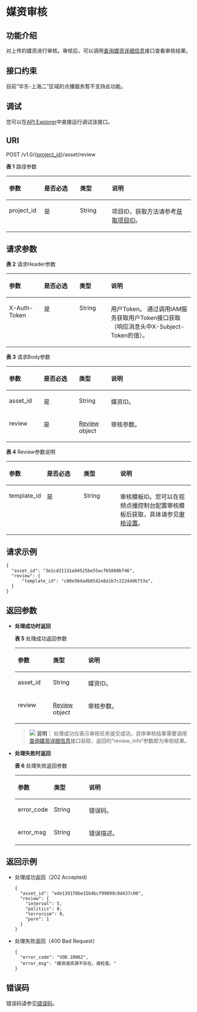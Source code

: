 # 媒资审核<a name="vod_04_0102"></a>

## 功能介绍<a name="zh-cn_topic_0128109935_zh-cn_topic_0127939728_section114814192538"></a>

对上传的媒资进行审核。审核后，可以调用[查询媒资详细信息](查询媒资详细信息.md)接口查看审核结果。

## 接口约束<a name="section13443144412237"></a>

目前“华东-上海二”区域的点播服务暂不支持此功能。

## 调试<a name="section11577112519210"></a>

您可以在[API Explorer](https://apiexplorer.developer.huaweicloud.com/apiexplorer/doc?product=VOD&api=assetReview)中直接运行调试该接口。

## URI<a name="zh-cn_topic_0128109935_zh-cn_topic_0127939728_section5241024145313"></a>

POST /v1.0/\{[project\_id](获取项目ID.md)\}/asset/review

**表 1**  路径参数

<a name="table6869913124919"></a>
<table><thead align="left"><tr id="vod_04_0196_row58691013184917"><th class="cellrowborder" valign="top" width="18.98%" id="mcps1.2.5.1.1"><p id="vod_04_0196_p18869171324920"><a name="vod_04_0196_p18869171324920"></a><a name="vod_04_0196_p18869171324920"></a>参数</p>
</th>
<th class="cellrowborder" valign="top" width="19.400000000000002%" id="mcps1.2.5.1.2"><p id="vod_04_0196_p16174217193312"><a name="vod_04_0196_p16174217193312"></a><a name="vod_04_0196_p16174217193312"></a>是否必选</p>
</th>
<th class="cellrowborder" valign="top" width="17.299999999999997%" id="mcps1.2.5.1.3"><p id="vod_04_0196_p1386920134497"><a name="vod_04_0196_p1386920134497"></a><a name="vod_04_0196_p1386920134497"></a>类型</p>
</th>
<th class="cellrowborder" valign="top" width="44.32%" id="mcps1.2.5.1.4"><p id="vod_04_0196_p1386931394910"><a name="vod_04_0196_p1386931394910"></a><a name="vod_04_0196_p1386931394910"></a>说明</p>
</th>
</tr>
</thead>
<tbody><tr id="vod_04_0196_row1586931374911"><td class="cellrowborder" valign="top" width="18.98%" headers="mcps1.2.5.1.1 "><p id="vod_04_0196_p14253192105011"><a name="vod_04_0196_p14253192105011"></a><a name="vod_04_0196_p14253192105011"></a>project_id</p>
</td>
<td class="cellrowborder" valign="top" width="19.400000000000002%" headers="mcps1.2.5.1.2 "><p id="vod_04_0196_p18172181763318"><a name="vod_04_0196_p18172181763318"></a><a name="vod_04_0196_p18172181763318"></a>是</p>
</td>
<td class="cellrowborder" valign="top" width="17.299999999999997%" headers="mcps1.2.5.1.3 "><p id="vod_04_0196_p62548235018"><a name="vod_04_0196_p62548235018"></a><a name="vod_04_0196_p62548235018"></a>String</p>
</td>
<td class="cellrowborder" valign="top" width="44.32%" headers="mcps1.2.5.1.4 "><p id="vod_04_0196_p0254323500"><a name="vod_04_0196_p0254323500"></a><a name="vod_04_0196_p0254323500"></a>项目ID，获取方法请参考<a href="https://support.huaweicloud.com/usermanual-vod/vod_01_0058.html" target="_blank" rel="noopener noreferrer">获取项目ID</a>。</p>
</td>
</tr>
</tbody>
</table>

## 请求参数<a name="zh-cn_topic_0128109935_zh-cn_topic_0127939728_section7297229175319"></a>

**表 2**  请求Header参数

<a name="HeaderParameter"></a>
<table><thead align="left"><tr id="vod_04_0196_row1359311223199"><th class="cellrowborder" valign="top" width="18.89%" id="mcps1.2.5.1.1"><p id="vod_04_0196_p959302213191"><a name="vod_04_0196_p959302213191"></a><a name="vod_04_0196_p959302213191"></a>参数</p>
</th>
<th class="cellrowborder" valign="top" width="19.23%" id="mcps1.2.5.1.2"><p id="vod_04_0196_p10968335203313"><a name="vod_04_0196_p10968335203313"></a><a name="vod_04_0196_p10968335203313"></a>是否必选</p>
</th>
<th class="cellrowborder" valign="top" width="17.04%" id="mcps1.2.5.1.3"><p id="vod_04_0196_p6594132291914"><a name="vod_04_0196_p6594132291914"></a><a name="vod_04_0196_p6594132291914"></a>类型</p>
</th>
<th class="cellrowborder" valign="top" width="44.84%" id="mcps1.2.5.1.4"><p id="vod_04_0196_p1659492213198"><a name="vod_04_0196_p1659492213198"></a><a name="vod_04_0196_p1659492213198"></a>说明</p>
</th>
</tr>
</thead>
<tbody><tr id="vod_04_0196_row5593132218192"><td class="cellrowborder" valign="top" width="18.89%" headers="mcps1.2.5.1.1 "><p id="vod_04_0196_p959417226199"><a name="vod_04_0196_p959417226199"></a><a name="vod_04_0196_p959417226199"></a>X-Auth-Token</p>
</td>
<td class="cellrowborder" valign="top" width="19.23%" headers="mcps1.2.5.1.2 "><p id="vod_04_0196_p189688351336"><a name="vod_04_0196_p189688351336"></a><a name="vod_04_0196_p189688351336"></a>是</p>
</td>
<td class="cellrowborder" valign="top" width="17.04%" headers="mcps1.2.5.1.3 "><p id="vod_04_0196_p5594132231911"><a name="vod_04_0196_p5594132231911"></a><a name="vod_04_0196_p5594132231911"></a>String</p>
</td>
<td class="cellrowborder" valign="top" width="44.84%" headers="mcps1.2.5.1.4 "><p id="vod_04_0196_p1159416229196"><a name="vod_04_0196_p1159416229196"></a><a name="vod_04_0196_p1159416229196"></a>用户Token。 通过调用IAM服务获取用户Token接口获取（响应消息头中X-Subject-Token的值）。</p>
</td>
</tr>
</tbody>
</table>

**表 3**  请求Body参数

<a name="zh-cn_topic_0128109935_zh-cn_topic_0127939728_table57967791"></a>
<table><thead align="left"><tr id="zh-cn_topic_0128109935_zh-cn_topic_0127939728_row62391565"><th class="cellrowborder" valign="top" width="18.77%" id="mcps1.2.5.1.1"><p id="zh-cn_topic_0128109935_zh-cn_topic_0127939728_p20552036"><a name="zh-cn_topic_0128109935_zh-cn_topic_0127939728_p20552036"></a><a name="zh-cn_topic_0128109935_zh-cn_topic_0127939728_p20552036"></a>参数</p>
</th>
<th class="cellrowborder" valign="top" width="19.1%" id="mcps1.2.5.1.2"><p id="p19577147131619"><a name="p19577147131619"></a><a name="p19577147131619"></a>是否必选</p>
</th>
<th class="cellrowborder" valign="top" width="17.330000000000002%" id="mcps1.2.5.1.3"><p id="zh-cn_topic_0128109935_zh-cn_topic_0127939728_p54102182"><a name="zh-cn_topic_0128109935_zh-cn_topic_0127939728_p54102182"></a><a name="zh-cn_topic_0128109935_zh-cn_topic_0127939728_p54102182"></a>类型</p>
</th>
<th class="cellrowborder" valign="top" width="44.800000000000004%" id="mcps1.2.5.1.4"><p id="zh-cn_topic_0128109935_zh-cn_topic_0127939728_p20200637"><a name="zh-cn_topic_0128109935_zh-cn_topic_0127939728_p20200637"></a><a name="zh-cn_topic_0128109935_zh-cn_topic_0127939728_p20200637"></a>说明</p>
</th>
</tr>
</thead>
<tbody><tr id="zh-cn_topic_0128109935_zh-cn_topic_0127939728_row34515414"><td class="cellrowborder" valign="top" width="18.77%" headers="mcps1.2.5.1.1 "><p id="zh-cn_topic_0128109935_zh-cn_topic_0127939728_p44285184"><a name="zh-cn_topic_0128109935_zh-cn_topic_0127939728_p44285184"></a><a name="zh-cn_topic_0128109935_zh-cn_topic_0127939728_p44285184"></a>asset_id</p>
</td>
<td class="cellrowborder" valign="top" width="19.1%" headers="mcps1.2.5.1.2 "><p id="p1557564712168"><a name="p1557564712168"></a><a name="p1557564712168"></a>是</p>
</td>
<td class="cellrowborder" valign="top" width="17.330000000000002%" headers="mcps1.2.5.1.3 "><p id="zh-cn_topic_0128109935_zh-cn_topic_0127939728_p30330179"><a name="zh-cn_topic_0128109935_zh-cn_topic_0127939728_p30330179"></a><a name="zh-cn_topic_0128109935_zh-cn_topic_0127939728_p30330179"></a>String</p>
</td>
<td class="cellrowborder" valign="top" width="44.800000000000004%" headers="mcps1.2.5.1.4 "><p id="zh-cn_topic_0128109935_zh-cn_topic_0127939728_p40825414"><a name="zh-cn_topic_0128109935_zh-cn_topic_0127939728_p40825414"></a><a name="zh-cn_topic_0128109935_zh-cn_topic_0127939728_p40825414"></a>媒资ID。</p>
</td>
</tr>
<tr id="row18516589263"><td class="cellrowborder" valign="top" width="18.77%" headers="mcps1.2.5.1.1 "><p id="p20513581267"><a name="p20513581267"></a><a name="p20513581267"></a>review</p>
</td>
<td class="cellrowborder" valign="top" width="19.1%" headers="mcps1.2.5.1.2 "><p id="p4574204712166"><a name="p4574204712166"></a><a name="p4574204712166"></a>是</p>
</td>
<td class="cellrowborder" valign="top" width="17.330000000000002%" headers="mcps1.2.5.1.3 "><p id="p1551165812620"><a name="p1551165812620"></a><a name="p1551165812620"></a><a href="#table86571545192310">Review</a> object</p>
</td>
<td class="cellrowborder" valign="top" width="44.800000000000004%" headers="mcps1.2.5.1.4 "><p id="p1751165816264"><a name="p1751165816264"></a><a name="p1751165816264"></a>审核参数。</p>
</td>
</tr>
</tbody>
</table>

**表 4**  Review参数说明

<a name="table86571545192310"></a>
<table><thead align="left"><tr id="vod_04_0196_row124991151087"><th class="cellrowborder" valign="top" width="20%" id="mcps1.2.5.1.1"><p id="vod_04_0196_p449905788"><a name="vod_04_0196_p449905788"></a><a name="vod_04_0196_p449905788"></a>参数</p>
</th>
<th class="cellrowborder" valign="top" width="20%" id="mcps1.2.5.1.2"><p id="vod_04_0196_p20392710183717"><a name="vod_04_0196_p20392710183717"></a><a name="vod_04_0196_p20392710183717"></a>是否必选</p>
</th>
<th class="cellrowborder" valign="top" width="19.900000000000002%" id="mcps1.2.5.1.3"><p id="vod_04_0196_p164992053815"><a name="vod_04_0196_p164992053815"></a><a name="vod_04_0196_p164992053815"></a>类型</p>
</th>
<th class="cellrowborder" valign="top" width="40.1%" id="mcps1.2.5.1.4"><p id="vod_04_0196_p104992512816"><a name="vod_04_0196_p104992512816"></a><a name="vod_04_0196_p104992512816"></a>说明</p>
</th>
</tr>
</thead>
<tbody><tr id="vod_04_0196_row5846612121812"><td class="cellrowborder" valign="top" width="20%" headers="mcps1.2.5.1.1 "><p id="vod_04_0196_p6846141218184"><a name="vod_04_0196_p6846141218184"></a><a name="vod_04_0196_p6846141218184"></a>template_id</p>
</td>
<td class="cellrowborder" valign="top" width="20%" headers="mcps1.2.5.1.2 "><p id="vod_04_0196_p53918105371"><a name="vod_04_0196_p53918105371"></a><a name="vod_04_0196_p53918105371"></a>是</p>
</td>
<td class="cellrowborder" valign="top" width="19.900000000000002%" headers="mcps1.2.5.1.3 "><p id="vod_04_0196_p16846112181812"><a name="vod_04_0196_p16846112181812"></a><a name="vod_04_0196_p16846112181812"></a>String</p>
</td>
<td class="cellrowborder" valign="top" width="40.1%" headers="mcps1.2.5.1.4 "><p id="vod_04_0196_p116163113286"><a name="vod_04_0196_p116163113286"></a><a name="vod_04_0196_p116163113286"></a>审核模板ID。您可以在视频点播控制台配置审核模板后获取，具体请参见<a href="https://support.huaweicloud.com/usermanual-vod/vod_01_0057.html" target="_blank" rel="noopener noreferrer">审核设置</a>。</p>
</td>
</tr>
</tbody>
</table>

## 请求示例<a name="zh-cn_topic_0128109935_zh-cn_topic_0127939728_section1249493515311"></a>

```
{
  "asset_id": "3e1cd21131a94525be55acf65888bf46", 
  "review": {
      "template_id": "c80e56dadb8542e8a1b7c2224dd6733a",
  }
}
```

## 返回参数<a name="zh-cn_topic_0128109935_zh-cn_topic_0127939728_section162761640105314"></a>

-   **处理成功时返回**

    **表 5**  处理成功返回参数

    <a name="zh-cn_topic_0128109935_zh-cn_topic_0127939728_table43628969"></a>
    <table><thead align="left"><tr id="zh-cn_topic_0128109935_zh-cn_topic_0127939728_row32619268"><th class="cellrowborder" valign="top" width="20%" id="mcps1.2.4.1.1"><p id="zh-cn_topic_0128109935_zh-cn_topic_0127939728_p24915013"><a name="zh-cn_topic_0128109935_zh-cn_topic_0127939728_p24915013"></a><a name="zh-cn_topic_0128109935_zh-cn_topic_0127939728_p24915013"></a>参数</p>
    </th>
    <th class="cellrowborder" valign="top" width="20%" id="mcps1.2.4.1.2"><p id="zh-cn_topic_0128109935_zh-cn_topic_0127939728_p4850167"><a name="zh-cn_topic_0128109935_zh-cn_topic_0127939728_p4850167"></a><a name="zh-cn_topic_0128109935_zh-cn_topic_0127939728_p4850167"></a>类型</p>
    </th>
    <th class="cellrowborder" valign="top" width="60%" id="mcps1.2.4.1.3"><p id="zh-cn_topic_0128109935_zh-cn_topic_0127939728_p57319233"><a name="zh-cn_topic_0128109935_zh-cn_topic_0127939728_p57319233"></a><a name="zh-cn_topic_0128109935_zh-cn_topic_0127939728_p57319233"></a>说明</p>
    </th>
    </tr>
    </thead>
    <tbody><tr id="zh-cn_topic_0128109935_zh-cn_topic_0127939728_row7877056"><td class="cellrowborder" valign="top" width="20%" headers="mcps1.2.4.1.1 "><p id="zh-cn_topic_0128109935_zh-cn_topic_0127939728_p34061795"><a name="zh-cn_topic_0128109935_zh-cn_topic_0127939728_p34061795"></a><a name="zh-cn_topic_0128109935_zh-cn_topic_0127939728_p34061795"></a>asset_id</p>
    </td>
    <td class="cellrowborder" valign="top" width="20%" headers="mcps1.2.4.1.2 "><p id="zh-cn_topic_0128109935_zh-cn_topic_0127939728_p7542019"><a name="zh-cn_topic_0128109935_zh-cn_topic_0127939728_p7542019"></a><a name="zh-cn_topic_0128109935_zh-cn_topic_0127939728_p7542019"></a>String</p>
    </td>
    <td class="cellrowborder" valign="top" width="60%" headers="mcps1.2.4.1.3 "><p id="zh-cn_topic_0128109935_zh-cn_topic_0127939728_p6923783"><a name="zh-cn_topic_0128109935_zh-cn_topic_0127939728_p6923783"></a><a name="zh-cn_topic_0128109935_zh-cn_topic_0127939728_p6923783"></a>媒资ID。</p>
    </td>
    </tr>
    <tr id="row1890619490296"><td class="cellrowborder" valign="top" width="20%" headers="mcps1.2.4.1.1 "><p id="p1590711491292"><a name="p1590711491292"></a><a name="p1590711491292"></a>review</p>
    </td>
    <td class="cellrowborder" valign="top" width="20%" headers="mcps1.2.4.1.2 "><p id="p16907104911298"><a name="p16907104911298"></a><a name="p16907104911298"></a><a href="#table86571545192310">Review </a>object</p>
    </td>
    <td class="cellrowborder" valign="top" width="60%" headers="mcps1.2.4.1.3 "><p id="p590714491294"><a name="p590714491294"></a><a name="p590714491294"></a>审核参数。</p>
    </td>
    </tr>
    </tbody>
    </table>

    >![](public_sys-resources/icon-note.gif) **说明：** 
    >处理成功仅表示审核任务提交成功，具体审核结果需要调用[查询媒资详细信息](查询媒资详细信息.md)接口获取，返回的“review\_info“参数即为审核结果。

-   **处理失败时返回**

    **表 6**  处理失败返回参数

    <a name="table8107146194412"></a>
    <table><thead align="left"><tr id="row16107862441"><th class="cellrowborder" valign="top" width="20%" id="mcps1.2.4.1.1"><p id="p1412466124414"><a name="p1412466124414"></a><a name="p1412466124414"></a>参数</p>
    </th>
    <th class="cellrowborder" valign="top" width="20%" id="mcps1.2.4.1.2"><p id="p121241568444"><a name="p121241568444"></a><a name="p121241568444"></a>类型</p>
    </th>
    <th class="cellrowborder" valign="top" width="60%" id="mcps1.2.4.1.3"><p id="p1312414674420"><a name="p1312414674420"></a><a name="p1312414674420"></a>说明</p>
    </th>
    </tr>
    </thead>
    <tbody><tr id="row13124116124413"><td class="cellrowborder" valign="top" width="20%" headers="mcps1.2.4.1.1 "><p id="p11240634415"><a name="p11240634415"></a><a name="p11240634415"></a>error_code</p>
    </td>
    <td class="cellrowborder" valign="top" width="20%" headers="mcps1.2.4.1.2 "><p id="p414018615446"><a name="p414018615446"></a><a name="p414018615446"></a>String</p>
    </td>
    <td class="cellrowborder" valign="top" width="60%" headers="mcps1.2.4.1.3 "><p id="p161241669445"><a name="p161241669445"></a><a name="p161241669445"></a>错误码。</p>
    </td>
    </tr>
    <tr id="row01401168446"><td class="cellrowborder" valign="top" width="20%" headers="mcps1.2.4.1.1 "><p id="p171409604412"><a name="p171409604412"></a><a name="p171409604412"></a>error_msg</p>
    </td>
    <td class="cellrowborder" valign="top" width="20%" headers="mcps1.2.4.1.2 "><p id="p91404614444"><a name="p91404614444"></a><a name="p91404614444"></a>String</p>
    </td>
    <td class="cellrowborder" valign="top" width="60%" headers="mcps1.2.4.1.3 "><p id="p16140666447"><a name="p16140666447"></a><a name="p16140666447"></a>错误描述。</p>
    </td>
    </tr>
    </tbody>
    </table>


## 返回示例<a name="zh-cn_topic_0128109935_zh-cn_topic_0127939728_section1164111461532"></a>

-   处理成功返回（202 Accepted）

    ```
    {
      "asset_id": "ede1391f8be15b4bcf99099c8d437c00",
      "review": {
        "interval": 5,
        "politics": 0,
        "terrorism": 0,
        "porn": 1
      }
    }
    ```

-   处理失败返回（400 Bad Request）

    ```
    {
      "error_code": "VOD.10062",
      "error_msg": "媒资或资源不存在，请检查。"
    }
    ```


## 错误码<a name="section569214377267"></a>

错误码请参见[错误码](错误码.md)。

